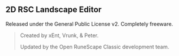 ## 2D RSC Landscape Editor

Released under the General Public License v2. Completely freeware.

> Created by xEnt, Vrunk, & Peter.
> 
> Updated by the Open RuneScape Classic development team.
